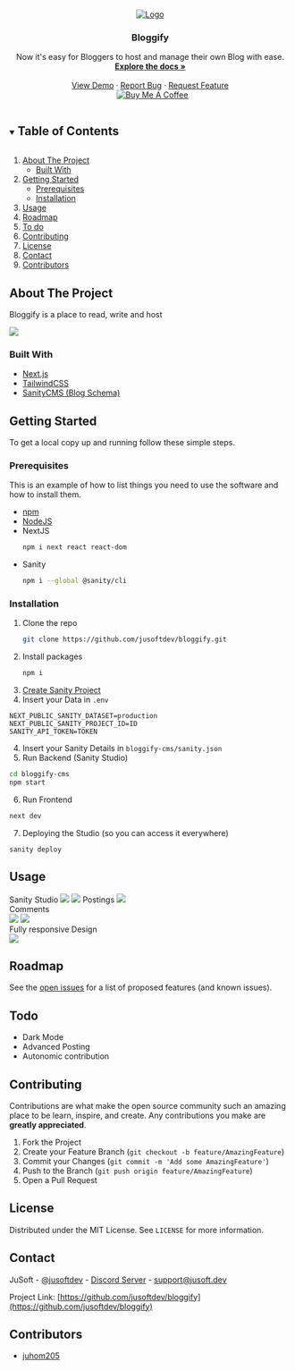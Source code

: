 <!-- PROJECT LOGO -->
<br />
<p align="center">
  <a href="https://github.com/jusoftdev/bloggify">
    <img src="https://i.imgur.com/QdzNFbA.png" alt="Logo">
  </a>

  <h3 align="center">Bloggify</h3>

  <p align="center">
    Now it's easy for Bloggers to host and manage their own Blog with ease.
    <br />
    <a href="https://github.com/jusoftdev/bloggify"><strong>Explore the docs »</strong></a>
    <br />
    <br />
    <a href="http://bloggify.jusoft.dev">View Demo</a>
    ·
    <a href="https://github.com/jusoftdev/bloggify/issues">Report Bug</a>
    ·
    <a href="https://github.com/jusoftdev/bloggify/issues">Request Feature</a><br>&nbsp;
<a href="https://www.buymeacoffee.com/jusoft" target="_blank"><img src="https://bmc-cdn.nyc3.digitaloceanspaces.com/BMC-button-images/custom_images/orange_img.png" alt="Buy Me A Coffee" style="height: auto !important;width: auto !important;" ></a>
 
  </p>
</p>



<!-- TABLE OF CONTENTS -->
<details open="open">
  <summary><h2 style="display: inline-block">Table of Contents</h2></summary>
  <ol>
    <li>
      <a href="#about-the-project">About The Project</a>
      <ul>
        <li><a href="#built-with">Built With</a></li>
      </ul>
    </li>
    <li>
      <a href="#getting-started">Getting Started</a>
      <ul>
        <li><a href="#prerequisites">Prerequisites</a></li>
        <li><a href="#installation">Installation</a></li>
      </ul>
    </li>
    <li><a href="#usage">Usage</a></li>
    <li><a href="#roadmap">Roadmap</a></li>
    <li><a href="#todo">To do</a></li>
    <li><a href="#contributing">Contributing</a></li>
    <li><a href="#license">License</a></li>
    <li><a href="#contact">Contact</a></li>
    <li><a href="#contributors">Contributors</a></li>
  </ol>
</details>



<!-- ABOUT THE PROJECT -->
## About The Project

Bloggify is a place to read, write and host


<img src="https://i.imgur.com/gwdMp0s.png"/>


### Built With

* [Next.js](http://nextjs.org/)
* [TailwindCSS](https://tailwindcss.com)
* [SanityCMS (Blog Schema)](https://www.sanity.io/)


<!-- GETTING STARTED -->
## Getting Started

To get a local copy up and running follow these simple steps.

### Prerequisites

This is an example of how to list things you need to use the software and how to install them.
* [npm](https://npmjs.com)
* [NodeJS](https://nodejs.org)
* NextJS
  ```sh
  npm i next react react-dom
  ```
* Sanity
  ```sh
  npm i --global @sanity/cli
  ```

### Installation

1. Clone the repo
   ```sh
   git clone https://github.com/jusoftdev/bloggify.git
   ```
2. Install packages
   ```sh
   npm i
   ```
3. [Create Sanity Project](https://www.sanity.io/manage)
4. Insert your Data in `.env`
```env
NEXT_PUBLIC_SANITY_DATASET=production
NEXT_PUBLIC_SANITY_PROJECT_ID=ID
SANITY_API_TOKEN=TOKEN
```

4. Insert your Sanity Details in `bloggify-cms/sanity.json`
5. Run Backend (Sanity Studio)
  ```sh
  cd bloggify-cms
  npm start
  ```
6. Run Frontend
```sh
next dev
```
7. Deploying the Studio (so you can access it everywhere)
 ```
 sanity deploy
 ```


<!-- USAGE EXAMPLES -->
## Usage

Sanity Studio
<img src="https://i.imgur.com/ryxCAIj.png" />
<img src="https://i.imgur.com/Hefhhea.png" />
Postings
<img src="https://i.imgur.com/gydePom.png" /><br>
Comments<br>
<img src="https://i.imgur.com/gg8P40P.png" />
<img src="https://i.imgur.com/NfPO50X.png" /><br>
Fully responsive Design <br>
<img src="https://i.imgur.com/pt4GZlE.png" />
<br>



<!-- ROADMAP -->
## Roadmap

See the [open issues](https://github.com/jusoftdev/bloggify/issues) for a list of proposed features (and known issues).

<!-- todo -->
## Todo

* Dark Mode
* Advanced Posting
* Autonomic contribution



<!-- CONTRIBUTING -->
## Contributing

Contributions are what make the open source community such an amazing place to be learn, inspire, and create. Any contributions you make are **greatly appreciated**.

1. Fork the Project
2. Create your Feature Branch (`git checkout -b feature/AmazingFeature`)
3. Commit your Changes (`git commit -m 'Add some AmazingFeature'`)
4. Push to the Branch (`git push origin feature/AmazingFeature`)
5. Open a Pull Request



<!-- LICENSE -->
## License

Distributed under the MIT License. See `LICENSE` for more information.



<!-- CONTACT -->
## Contact

JuSoft - [@jusoftdev](https://twitter.com/jusoftdev) - [Discord Server](http://jsft.be/discord) - support@jusoft.dev

Project Link: [https://github.com/jusoftdev/bloggify](https://github.com/jusoftdev/bloggify)



<!-- ACKNOWLEDGEMENTS -->
## Contributors

* [juhom205](https://github.com/juhom205)
